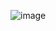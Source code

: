 ![image](https://user-images.githubusercontent.com/16228717/181876302-7ba8d16c-e65c-42f3-991d-d24686db6d0f.png)
